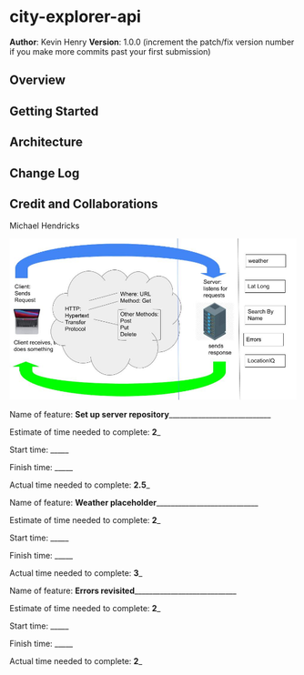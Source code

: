 # city-explorer-api

**Author**: Kevin Henry
**Version**: 1.0.0 (increment the patch/fix version number if you make more commits past your first submission)

## Overview
<!-- Provide a high level overview of what this application is and why you are building it, beyond the fact that it's an assignment for this class. (i.e. What's your problem domain?) -->

## Getting Started
<!-- What are the steps that a user must take in order to build this app on their own machine and get it running? -->

## Architecture
<!-- Provide a detailed description of the application design. What technologies (languages, libraries, etc) you're using, and any other relevant design information. -->

## Change Log
<!-- Use this area to document the iterative changes made to your application as each feature is successfully implemented. Use time stamps. Here's an example:

01-01-2001 4:59pm - Application now has a fully-functional express server, with a GET route for the location resource. -->

## Credit and Collaborations
<!-- Give credit (and a link) to other people or resources that helped you build this application. -->
Michael Hendricks

![How this works](https://github.com/kevinhenry/city-explorer-api/blob/main/Assets/img/The%20Web%20Req%20Response%20Cycle%20-%20MH%20and%20KH.jpg)

Name of feature: __Set up server repository______________________________

Estimate of time needed to complete: __2___

Start time: _____

Finish time: _____

Actual time needed to complete: __2.5___


Name of feature: __Weather placeholder______________________________

Estimate of time needed to complete: __2___

Start time: _____

Finish time: _____

Actual time needed to complete: __3___


Name of feature: __Errors revisited______________________________

Estimate of time needed to complete: __2___

Start time: _____

Finish time: _____

Actual time needed to complete: __2___
